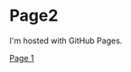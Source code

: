 <!-- Google Tag Manager -->
<script>(function(w,d,s,l,i){w[l]=w[l]||[];w[l].push({'gtm.start':
new Date().getTime(),event:'gtm.js'});var f=d.getElementsByTagName(s)[0],
j=d.createElement(s),dl=l!='dataLayer'?'&l='+l:'';j.async=true;j.src=
'https://www.googletagmanager.com/gtm.js?id='+i+dl;f.parentNode.insertBefore(j,f);
})(window,document,'script','dataLayer','GTM-PXF39MS');</script>
<!-- End Google Tag Manager -->

<html>
    <body>
        <!-- Google Tag Manager (noscript) -->
        <noscript><iframe src="https://www.googletagmanager.com/ns.html?id=GTM-PXF39MS"
        height="0" width="0" style="display:none;visibility:hidden"></iframe></noscript>
        <!-- End Google Tag Manager (noscript) -->
        <h1>Page2</h1>
        <p>I'm hosted with GitHub Pages.</p>
        <a href="index.md">Page 1</a>
    </body>
</html>
